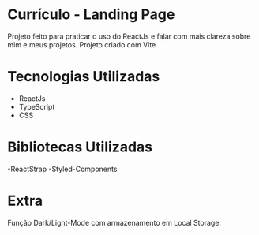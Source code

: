 # Currículo - Landing Page
Projeto feito para praticar o uso do ReactJs e falar com mais clareza sobre mim e meus projetos. Projeto criado com Vite.

# Tecnologias Utilizadas
- ReactJs
- TypeScript
- CSS

# Bibliotecas Utilizadas
-ReactStrap
-Styled-Components

# Extra 
Função Dark/Light-Mode com armazenamento em Local Storage.
